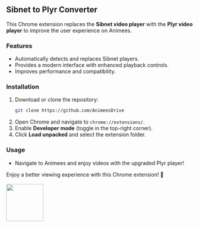 ## Sibnet to Plyr Converter

This Chrome extension replaces the **Sibnet video player** with the **Plyr video player** to improve the user experience on Animees.

### Features
- Automatically detects and replaces Sibnet players.
- Provides a modern interface with enhanced playback controls.
- Improves performance and compatibility.

### Installation
1. Download or clone the repository:
   ```bash
   git clone https://github.com/AnimeesDrive
   ```
2. Open Chrome and navigate to `chrome://extensions/`.
3. Enable **Developer mode** (toggle in the top-right corner).
4. Click **Load unpacked** and select the extension folder.

### Usage
- Navigate to Animees and enjoy videos with the upgraded Plyr player!

Enjoy a better viewing experience with this Chrome extension! 🎥
<br>
<br>
<img src="https://i.pinimg.com/originals/80/7b/5c/807b5c4b02e765bb4930b7c66662ef4b.gif" width="100">
